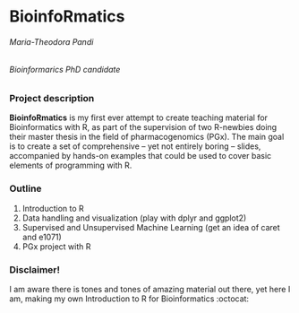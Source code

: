 # BioinfoRmatics

###### Maria-Theodora Pandi
###### Bioinformarics PhD candidate

### Project description

**BioinfoRmatics** is my first ever attempt to create teaching material for Bioinformatics with R, as part of the supervision of two R-newbies doing their master thesis in the field of pharmacogenomics (PGx). 
The main goal is to create a set of comprehensive – yet not entirely boring – slides, accompanied by hands-on examples that could be used to cover basic elements of programming with R.

### Outline
1.	Introduction to R 
2.	Data handling and visualization (play with dplyr and ggplot2)
3.	Supervised and Unsupervised Machine Learning (get an idea of caret and e1071)
4.	PGx project with R


### Disclaimer!
I am aware there is tones and tones of amazing material out there, yet here I am, making my own Introduction to R for Bioinformatics  :octocat:
